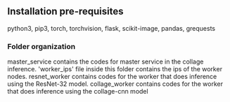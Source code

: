 ## Installation pre-requisites
python3, pip3, torch, torchvision, flask, scikit-image, pandas, grequests

### Folder organization
master_service contains the codes for master service in the collage inference. 'worker_ips' file inside this folder contains the ips of the worker nodes.
resnet_worker contains codes for the worker that does inference using the ResNet-32 model.
collage_worker contains codes for the worker that does inference using the collage-cnn model
